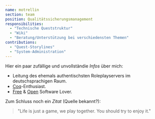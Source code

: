 ```yaml
---
name: motrellin
section: team
position: Qualitätssicherungsmanagement
responsibilities:
  - "Technische Queststruktur"
  - "Wiki"
  - "Beratung/Unterstützung bei verschiedensten Themen"
contributions:
  - "Quest-Storylines"
  - "System-Administration"
---
```

Hier ein paar zufällige und unvollständie _Infos_ über mich:
- Leitung des ehemals authentischsten Roleplayservers im deutschsprachigen Raum.
- [Coq](https://coq.inria.fr)-Enthusiast.
- [Free](https://www.fsf.org/about/what-is-free-software) & [Open](https://opensource.org/osd) Software Lover.

Zum Schluss noch ein _Zitat_ (Quelle bekannt?):
> "Life is just a game, we play together. You should try to enjoy it."
